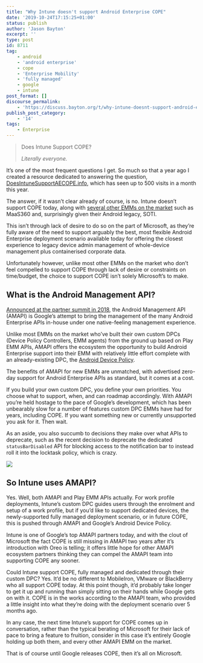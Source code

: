 ```yaml
---
title: "Why Intune doesn't support Android Enterprise COPE"
date: '2019-10-24T17:15:25+01:00'
status: publish
author: 'Jason Bayton'
excerpt: ''
type: post
id: 8711
tag:
    - android
    - 'android enterprise'
    - cope
    - 'Enterprise Mobility'
    - 'fully managed'
    - google
    - intune
post_format: []
discourse_permalink:
    - 'https://discuss.bayton.org/t/why-intune-doesnt-support-android-enterprise-cope/321'
publish_post_category:
    - '14'
tags:
    - Enterprise
---
```

> Does Intune Support COPE?
> 
> <cite>Literally everyone.</cite>

It’s one of the most frequent questions I get. So much so that a year ago I created a resource dedicated to answering the question, [DoesIntuneSupportAECOPE.info](http://doesintunesupportaecope.info), which has seen up to 500 visits in a month this year.

The answer, if it wasn’t clear already of course, is no. Intune doesn’t support COPE today, along with [several other EMMs on the market](/android/android-enterprise-emm-cope-support/) such as MaaS360 and, surprisingly given their Android legacy, SOTI.

This isn’t through lack of desire to do so on the part of Microsoft, as they’re fully aware of the need to support arguably the best, most flexible Android Enterprise deployment scenario available today for offering the closest experience to legacy device admin management of whole-device management plus containerised corporate data.

Unfortunately however, unlike most other EMMs on the market who don’t feel compelled to support COPE through lack of desire or constraints on time/budget, the choice to support COPE isn’t solely Microsoft’s to make.

What is the Android Management API?
-----------------------------------

[Announced at the partner summit in 2018](/2018/05/android-enterprise-summit-2018-highlights/), the Android Management API (AMAPI) is Google’s attempt to bring the management of the many Android Enterprise APIs in-house under one native-feeling management experience.

Unlike most EMMs on the market who’ve built their own custom DPCs (Device Policy Controllers, EMM agents) from the ground up based on Play EMM APIs, AMAPI offers the ecosystem the opportunity to build Android Enterprise support into their EMM with relatively little effort complete with an already-existing DPC, the [Android Device Policy](https://play.google.com/store/apps/details?id=com.google.android.apps.work.clouddpc).

The benefits of AMAPI for new EMMs are unmatched, with advertised zero-day support for Android Enterprise APIs as standard, but it comes at a cost.

If you build your own custom DPC, you define your own priorities. You choose what to support, when, and can roadmap accordingly. With AMAPI you’re held hostage to the pace of Google’s development, which has been unbearably slow for a number of features custom DPC EMMs have had for years, including COPE. If you want something new or currently unsupported you ask for it. Then wait.

As an aside, you also succumb to decisions they make over what APIs to deprecate, such as the recent decision to deprecate the dedicated `statusBarDisabled` API for blocking access to the notification bar to instead roll it into the locktask policy, which is crazy.

![](https://r2_worker.bayton.workers.dev/uploads/2019/10/image.png)

So Intune uses AMAPI?
---------------------

Yes. Well, both AMAPI and Play EMM APIs actually. For work profile deployments, Intune’s custom DPC guides users through the enrolment and setup of a work profile, but if you’d like to support dedicated devices, the newly-supported fully managed deployment scenario, or in future COPE, this is pushed through AMAPI and Google’s Android Device Policy.

Intune is one of Google’s top AMAPI partners today, and with the clout of Microsoft the fact COPE is still missing in AMAPI two years after it’s introduction with Oreo is telling; it offers little hope for other AMAPI ecosystem partners thinking they can compel the AMAPI team into supporting COPE any sooner.

Could Intune support COPE, fully managed and dedicated through their custom DPC? Yes. It’d be no different to MobileIron, VMware or BlackBerry who all support COPE today. At this point though, it’d probably take longer to get it up and running than simply sitting on their hands while Google gets on with it. COPE is in the works according to the AMAPI team, who provided a little insight into what they’re doing with the deployment scenario over 5 months ago.

In any case, the next time Intune’s support for COPE comes up in conversation, rather than the typical berating of Microsoft for their lack of pace to bring a feature to fruition, consider in this case it’s entirely Google holding up both them, and every other AMAPI EMM on the market.

That is of course until Google releases COPE, then it’s all on Microsoft.